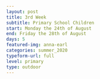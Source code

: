 ```yaml
---
layout: post
title: 3rd Week
subtitle: Primary School Children
start: Monday the 24th of August
end: Friday the 28th of August
days: 5
featured-img: anna-earl
categories: summer_2020
typeform-url: full
level: primary
type: outdoor
---
```

